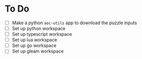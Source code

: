 # To Do

- [ ] Make a python `aoc-utils` app to download the puzzle inputs
- [ ] Set up python workspace
- [ ] Set up typescript workspace
- [ ] Set up lua workspace
- [ ] Set up go workspace
- [ ] Set up gleam workspace
